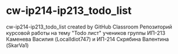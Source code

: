 # cw-ip214-ip213_todo_list
cw-ip214-ip213_todo_list created by GitHub Classroom
Репозиторий курсовой работы на тему "Todo лист" учеников группы ИП-213 Каменева Василия (LocalIdiot747) и ИП-214 Скрябина Валентина (SkarVa1)
